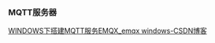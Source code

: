 ### MQTT服务器

[WINDOWS下搭建MQTT服务EMQX_emqx windows-CSDN博客](https://blog.csdn.net/qq_19294353/article/details/123290346?ops_request_misc=%257B%2522request%255Fid%2522%253A%2522170616653616800222875933%2522%252C%2522scm%2522%253A%252220140713.130102334..%2522%257D&request_id=170616653616800222875933&biz_id=0&utm_medium=distribute.pc_search_result.none-task-blog-2~all~top_click~default-1-123290346-null-null.142^v99^pc_search_result_base9&utm_term=windows10%E6%90%AD%E5%BB%BAmqtt%E6%9C%8D%E5%8A%A1%E5%99%A8&spm=1018.2226.3001.4187)
